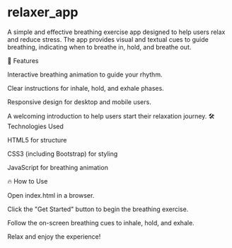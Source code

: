 # relaxer_app
A simple and effective breathing exercise app designed to help users relax and reduce stress. The app provides visual and textual cues to guide breathing, indicating when to breathe in, hold, and breathe out.

🚀 Features

Interactive breathing animation to guide your rhythm.

Clear instructions for inhale, hold, and exhale phases.

Responsive design for desktop and mobile users.

A welcoming introduction to help users start their relaxation journey.
🛠️ Technologies Used

HTML5 for structure

CSS3 (including Bootstrap) for styling

JavaScript for breathing animation

🔥 How to Use

Open index.html in a browser.

Click the "Get Started" button to begin the breathing exercise.

Follow the on-screen breathing cues to inhale, hold, and exhale.

Relax and enjoy the experience!


